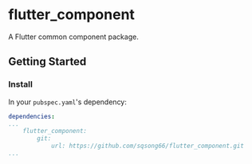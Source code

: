 # flutter_component

A Flutter common component package.

## Getting Started
### Install
In your `pubspec.yaml`'s dependency:
```yaml
dependencies:
...
    flutter_component:
        git:
            url: https://github.com/sqsong66/flutter_component.git
...
```
